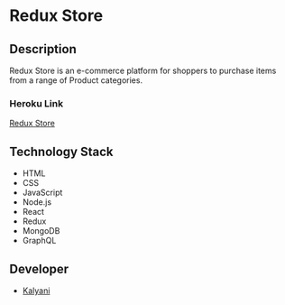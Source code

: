 # Redux Store

## Description

Redux Store is an e-commerce platform for shoppers to purchase items from a range of Product categories.

### Heroku Link

[Redux Store](https://redux-store-k.herokuapp.com/)

## Technology Stack

- HTML
- CSS
- JavaScript
- Node.js
- React
- Redux
- MongoDB
- GraphQL

## Developer

- [Kalyani](https://github.com/kay-code-1)